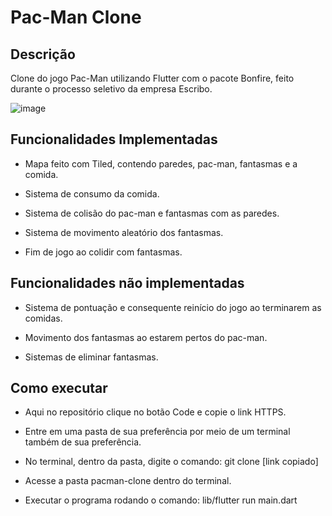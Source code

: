 # Pac-Man Clone

## Descrição

Clone do jogo Pac-Man utilizando Flutter com o pacote Bonfire, feito durante o processo seletivo da empresa Escribo.

![image](https://user-images.githubusercontent.com/56845163/184516464-840a9cd0-ecc6-498e-93f7-f7ac20971c96.png)

## Funcionalidades Implementadas

- Mapa feito com Tiled, contendo paredes, pac-man, fantasmas e a comida.

- Sistema de consumo da comida.

- Sistema de colisão do pac-man e fantasmas com as paredes.

- Sistema de movimento aleatório dos fantasmas.

- Fim de jogo ao colidir com fantasmas.

## Funcionalidades não implementadas

- Sistema de pontuação e consequente reinício do jogo ao terminarem as comidas.

- Movimento dos fantasmas ao estarem pertos do pac-man.

- Sistemas de eliminar fantasmas.

## Como executar

- Aqui no repositório clique no botão Code e copie o link HTTPS.

- Entre em uma pasta de sua preferência por meio de um terminal também de sua preferência.

- No terminal, dentro da pasta, digite o comando: git clone [link copiado]

- Acesse a pasta pacman-clone dentro do terminal.

- Executar o programa rodando o comando: lib/flutter run main.dart
